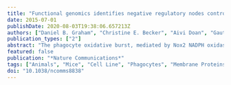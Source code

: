 ```yaml
---
title: "Functional genomics identifies negative regulatory nodes controlling phagocyte oxidative burst"
date: 2015-07-01
publishDate: 2020-08-03T19:38:06.657213Z
authors: ["Daniel B. Graham", "Christine E. Becker", "Aivi Doan", "Gautam Goel", "Eduardo J. Villablanca", "Dan Knights", "Amanda Mok", "Aylwin C. Y. Ng", "John G. Doench", "David E. Root", "Clary B. Clish", "Ramnik J. Xavier"]
publication_types: ["2"]
abstract: "The phagocyte oxidative burst, mediated by Nox2 NADPH oxidase-derived reactive oxygen species, confers host defense against a broad spectrum of bacterial and fungal pathogens. Loss-of-function mutations that impair function of the Nox2 complex result in a life-threatening immunodeficiency, and genetic variants of Nox2 subunits have been implicated in pathogenesis of inflammatory bowel disease (IBD). Thus, alterations in the oxidative burst can profoundly impact host defense, yet little is known about regulatory mechanisms that fine-tune this response. Here we report the discovery of regulatory nodes controlling oxidative burst by functional screening of genes within loci linked to human inflammatory disease. Implementing a multi-omics approach, we define transcriptional, metabolic and ubiquitin-cycling nodes controlled by Rbpj, Pfkl and Rnf145, respectively. Furthermore, we implicate Rnf145 in proteostasis of the Nox2 complex by endoplasmic reticulum-associated degradation. Consequently, ablation of Rnf145 in murine macrophages enhances bacterial clearance, and rescues the oxidative burst defects associated with Ncf4 haploinsufficiency."
featured: false
publication: "*Nature Communications*"
tags: ["Animals", "Mice", "Cell Line", "Phagocytes", "Membrane Proteins", "Membrane Glycoproteins", "NADPH Oxidases", "Base Sequence", "Genomics", "Immunoglobulin J Recombination Signal Sequence-Binding Protein", "Molecular Sequence Data", "NADPH Oxidase 2", "Phosphofructokinase-1", "Respiratory Burst", "Staphylococcus aureus"]
doi: "10.1038/ncomms8838"
---
```


